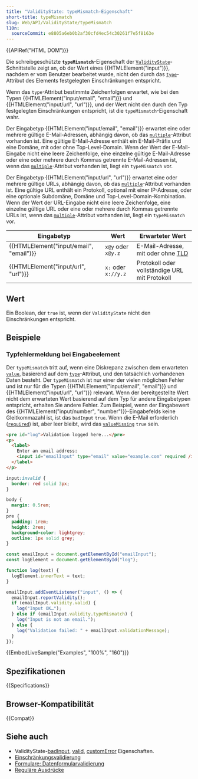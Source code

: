 ```yaml
---
title: "ValidityState: typeMismatch-Eigenschaft"
short-title: typeMismatch
slug: Web/API/ValidityState/typeMismatch
l10n:
  sourceCommit: e8805a6eb0b2af30cfd4ec54c30261f7e5f8163e
---
```


{{APIRef("HTML DOM")}}

Die schreibgeschützte **`typeMismatch`**-Eigenschaft der [`ValidityState`](/de/docs/Web/API/ValidityState)-Schnittstelle zeigt an, ob der Wert eines {{HTMLElement("input")}}, nachdem er vom Benutzer bearbeitet wurde, nicht den durch das [`type`](/de/docs/Web/HTML/Element/input#input_types)-Attribut des Elements festgelegten Einschränkungen entspricht.

Wenn das `type`-Attribut bestimmte Zeichenfolgen erwartet, wie bei den Typen {{HTMLElement("input/email", "email")}} und {{HTMLElement("input/url", "url")}}, und der Wert nicht den durch den Typ festgelegten Einschränkungen entspricht, ist die `typeMismatch`-Eigenschaft wahr.

Der Eingabetyp {{HTMLElement("input/email", "email")}} erwartet eine oder mehrere gültige E-Mail-Adressen, abhängig davon, ob das [`multiple`](/de/docs/Web/HTML/Attributes/multiple)-Attribut vorhanden ist. Eine gültige E-Mail-Adresse enthält ein E-Mail-Präfix und eine Domäne, mit oder ohne Top-Level-Domain. Wenn der Wert der E-Mail-Eingabe nicht eine leere Zeichenfolge, eine einzelne gültige E-Mail-Adresse oder eine oder mehrere durch Kommas getrennte E-Mail-Adressen ist, wenn das [`multiple`](/de/docs/Web/HTML/Attributes/multiple)-Attribut vorhanden ist, liegt ein `typeMismatch` vor.

Der Eingabetyp {{HTMLElement("input/url", "url")}} erwartet eine oder mehrere gültige URLs, abhängig davon, ob das [`multiple`](/de/docs/Web/HTML/Attributes/multiple)-Attribut vorhanden ist. Eine gültige URL enthält ein Protokoll, optional mit einer IP-Adresse, oder eine optionale Subdomäne, Domäne und Top-Level-Domain-Kombination. Wenn der Wert der URL-Eingabe nicht eine leere Zeichenfolge, eine einzelne gültige URL oder eine oder mehrere durch Kommas getrennte URLs ist, wenn das [`multiple`](/de/docs/Web/HTML/Attributes/multiple)-Attribut vorhanden ist, liegt ein `typeMismatch` vor.

| Eingabetyp                              | Wert                | Erwarteter Wert                                            |
| --------------------------------------- | ------------------- | ---------------------------------------------------------- |
| {{HTMLElement("input/email", "email")}} | `x@y` oder `x@y.z`  | E-Mail-Adresse, mit oder ohne [TLD](/de/docs/Glossary/TLD) |
| {{HTMLElement("input/url", "url")}}     | `x:` oder `x://y.z` | Protokoll oder vollständige URL mit Protokoll              |

## Wert

Ein Boolean, der `true` ist, wenn der `ValidityState` nicht den Einschränkungen entspricht.

## Beispiele

### Typfehlermeldung bei Eingabeelement

Der `typeMismatch` tritt auf, wenn eine Diskrepanz zwischen dem erwarteten [`value`](/de/docs/Web/HTML/Element/input#value), basierend auf dem [`type`](/de/docs/Web/HTML/Element/input#input_types)-Attribut, und den tatsächlich vorhandenen Daten besteht. Der `typeMismatch` ist nur einer der vielen möglichen Fehler und ist nur für die Typen {{HTMLElement("input/email", "email")}} und {{HTMLElement("input/url", "url")}} relevant. Wenn der bereitgestellte Wert nicht dem erwarteten Wert basierend auf dem Typ für andere Eingabetypen entspricht, erhalten Sie andere Fehler. Zum Beispiel, wenn der Eingabewert des {{HTMLElement("input/number", "number")}}-Eingabefelds keine Gleitkommazahl ist, ist das `badInput` `true`. Wenn die E-Mail erforderlich ([`required`](/de/docs/Web/HTML/Attributes/required)) ist, aber leer bleibt, wird das [`valueMissing`](/de/docs/Web/API/ValidityState/valueMissing) `true` sein.

```html
<pre id="log">Validation logged here...</pre>
<p>
  <label>
    Enter an email address:
    <input id="emailInput" type="email" value="example.com" required />
  </label>
</p>
```

```css
input:invalid {
  border: red solid 3px;
}
```

```css hidden
body {
  margin: 0.5rem;
}
pre {
  padding: 1rem;
  height: 2rem;
  background-color: lightgrey;
  outline: 1px solid grey;
}
```

```js
const emailInput = document.getElementById("emailInput");
const logElement = document.getElementById("log");

function log(text) {
  logElement.innerText = text;
}

emailInput.addEventListener("input", () => {
  emailInput.reportValidity();
  if (emailInput.validity.valid) {
    log("Input OK…");
  } else if (emailInput.validity.typeMismatch) {
    log("Input is not an email.");
  } else {
    log("Validation failed: " + emailInput.validationMessage);
  }
});
```

{{EmbedLiveSample("Examples", "100%", "160")}}

## Spezifikationen

{{Specifications}}

## Browser-Kompatibilität

{{Compat}}

## Siehe auch

- ValidityState-[badInput](/de/docs/Web/API/ValidityState/badInput), [valid](/de/docs/Web/API/ValidityState/valid), [customError](/de/docs/Web/API/ValidityState/customError) Eigenschaften.
- [Einschränkungsvalidierung](/de/docs/Web/HTML/Constraint_validation)
- [Formulare: Datenformularvalidierung](/de/docs/Learn/Forms/Form_validation)
- [Reguläre Ausdrücke](/de/docs/Web/JavaScript/Guide/Regular_expressions)
